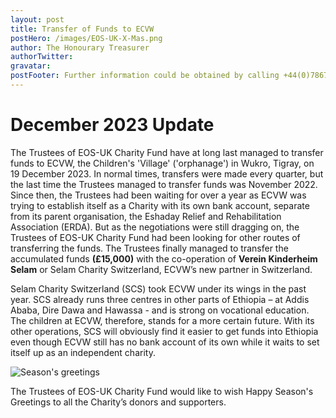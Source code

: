 ```yaml
---
layout: post
title: Transfer of Funds to ECVW
postHero: /images/EOS-UK-X-Mas.png
author: The Honourary Treasurer
authorTwitter: 
gravatar:
postFooter: Further information could be obtained by calling +44(0)7867 727445 or at <a href="mailto:eosukcharityfund@gmail.com">eosukcharityfund@gmail.com</a>
---
```


<div>
  <h1>December 2023 Update</h1>

  <p>
  The Trustees of EOS-UK Charity Fund have at long last managed to transfer funds to ECVW, the Children's 'Village' ('orphanage') in Wukro, Tigray, on 19 December 2023. In normal times, transfers were made every quarter, but the last time the Trustees managed to transfer funds was November 2022. Since then, the Trustees had been waiting for over a year as ECVW was trying to establish itself as a Charity with its own bank account, separate from its parent organisation, the Eshaday Relief and Rehabilitation Association (ERDA). But as the negotiations were still dragging on, the Trustees of EOS-UK Charity Fund had been looking for other routes of transferring the funds. The Trustees finally managed to transfer the accumulated funds <strong>(£15,000)</strong> with the co-operation of <strong>Verein Kinderheim Selam</strong> or Selam Charity Switzerland, ECVW’s new partner in Switzerland.
  </p>

  <p>
  Selam Charity Switzerland (SCS) took ECVW under its wings in the past year. SCS already runs three centres in other parts of Ethiopia – at Addis Ababa, Dire Dawa and Hawassa - and is strong on vocational education. The children at ECVW, therefore, stands for a more certain future. With its other operations, SCS will obviously find it easier to get funds into Ethiopia even though ECVW still has no bank account of its own while it waits to set itself up as an independent charity.
  </p>

  <div class="row bordered tiny">
    <div class="col-sm-12 col-md-12 col-lg-12">
		<img src="{{ "/images/EOS-UK-X-Mas.png" | prepend: site.baseurl }}"
          alt="Season's greetings" 
          class="img-responsive center-block" />
	</div>
  </div>
  <p>
  The Trustees of EOS-UK Charity Fund would like to wish Happy Season's Greetings to all the Charity’s donors and supporters.
  </p>
</div>